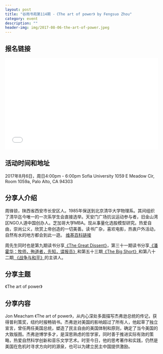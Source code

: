 ```yaml
---
layout: post
title: "谷雨书苑第114期 -《The art of power》 by Fengsuo Zhou"
category: event
description: ""
header-img: img/2017-08-06-the-art-of-power.jpeg
---
```


## 报名链接
<div style="width:100%; text-align:left;" ><iframe src="//eventbrite.com/tickets-external?eid=36677124266&ref=etckt" frameborder="0" height="300" width="100%" vspace="0" hspace="0" marginheight="5" marginwidth="5" scrolling="auto" allowtransparency="true"></iframe></div>

## 活动时间和地址
2017年8月6日，周日4:00pm - 6:00pm
Sofia University
1059 E Meadow Cir, Room 1059a,
Palo Alto, CA 94303

## 分享人介绍

周锋锁，陕西省西安市长安区人。1985年保送到北京清华大学物理系。其间组织了清华迄今唯一的一次系学生会直接选举。天安门广场抗议运动参与者，旧金山湾区NGO人道中国创办人。芝加哥大学MBA。现从事量化选股模型研究。热爱自由，崇尚公义，欣赏上帝创造的一切美善。读书广杂，喜欢电影，热衷户外活动，自然有水的地方都会到此一遊。 
[维基百科链接](https://zh.wikipedia.org/wiki/%E5%91%A8%E9%94%8B%E9%94%81)

周先生同时也是第九期读书分享[《The Great Dissent》](http://www.valleyrain.org/event/2015/05/31/the-great-dissent/)，第三十一期读书分享[《潘霍华：牧师，殉道者，先知，谍报员》](http://www.valleyrain.org/event/2015/11/01/Bonheoffer-Pastor-Martyr-Prophet-Spy/)和第五十三期[《The Big Short》](http://www.valleyrain.org/event/2016/04/03/the-big-short/)和第八十二期[ 《战争与和平》](http://www.valleyrain.org/event/2016/10/23/War-and-Peace/)的主讲人。

## 分享主题

《The art of power》


## 分享内容 

Jon Meacham 《The art of power》，从内心深处多面描写杰弗逊总统的传记，获得普利策奖，纽约时报畅销书。杰弗逊对美国的影响超过了所有人，他起草了独立宣言，曾任两任美国总统，塑造了民主自由的美国体制和原则，确定了当今美国的大致版图。杰弗逊博学多才，是深思熟虑的哲学家，同时善于推进实际有效的策略，热爱自然科学创新和音乐文学艺术。时至今日，他的思考著作和实践，仍然是美国在危机时寻求方向时的源泉，也可以为建立民主中国提供激励。

